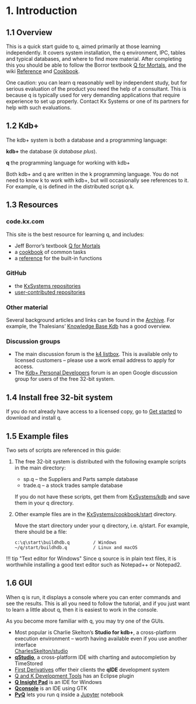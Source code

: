 # 1. Introduction


## 1.1 Overview

This is a quick start guide to q, aimed primarily at those learning independently. It covers system installation, the q environment, IPC, tables and typical databases, and where to find more material. After completing this you should be able to follow the Borror textbook [Q for Mortals](http://code.kx.com/q4m3), and the wiki [Reference](/ref/card) and [Cookbook](/cookbook/introduction).

One caution: you can learn q reasonably well by independent study, but for serious evaluation of the product you need the help of a consultant. This is because q is typically used for very demanding applications that require experience to set up properly. Contact Kx Systems or one of its partners for help with such evaluations.


## 1.2 Kdb+

The kdb+ system is both a database and a programming language:
  
**kdb+** the database (*k database plus*).

**q** the programming language for working with kdb+

Both kdb+ and q are written in the k programming language. You do not need to know k to work with kdb+, but will occasionally see references to it. For example, q is defined in the distributed script q.k.


## 1.3 Resources

### code.kx.com

This site is the best resource for learning q, and includes:

- Jeff Borror’s textbook [Q for Mortals](http://code.kx.com/q4m3)
- a [cookbook](/cookbook/introduction) of common tasks
- a [reference](/ref/card) for the built-in functions

### <i class="fa fa-github"></i> GitHub

- the [KxSystems repositories](https://github.com/KxSystems)
- [user-contributed repositories](https:///kxsystems.github.io)


<!--
### Kx Html Pages

Some older, but still useful, html pages are at [kx.com/documentation.php](http://kx.com/documentation.php). See in particular, Dennis Shasha's [Kdb+ Database and Language Primer](http://www.kx.com/q/d/primer.htm).
-->


### Other material

Several background articles and links can be found in the [Archive](/archive). For example, the Thalesians’ [Knowledge Base Kdb](http://www.thalesians.com/finance/index.php/Knowledge_Base/Databases/Kdb) has a good overview.


### Discussion groups

- The main discussion forum is the [k4 listbox](http://www.listbox.com/subscribe/?listname=k4). This is available only to licensed customers – please use a work email address to apply for access.
- The [Kdb+ Personal Developers](http://groups.google.com/group/personal-kdbplus) forum is an open Google discussion group for users of the free 32-bit system.

<!--
### Additional files

The [kx.com/q](http://www.kx.com/q) directory has various supporting files, for example the script sp.q referenced in this guide (which is also included with the free 32-bit system). These files are also copied to the svn repository, so for example, the sp.q script can also be found at [kx/kdb+/sp.q](source:kx/kdb%2B/sp.q "wikilink").
-->


## 1.4 Install free 32-bit system

If you do not already have access to a licensed copy, go to [Get started](/learn) to download and install q.


## 1.5 Example files

Two sets of scripts are referenced in this guide:

1. The free 32-bit system is distributed with the following example scripts in the main directory:

    - sp.q – the Suppliers and Parts sample database
    - trade.q – a stock trades sample database

    If you do not have these scripts, get them from <i class="fa fa-github"></i> [KxSystems/kdb](https://github.com/KxSystems/kdb) and save them in your q directory.

2. Other example files are in the <i class="fa fa-github"></i> [KxSystems/cookbook/start](https://github.com/KxSystems/cookbook/tree/master/start) directory. 

    Move the start directory under your q directory, i.e. q/start. For example, there should be a file:
    ```
    c:\q\start\buildhdb.q         / Windows
    ~/q/start/buildhdb.q          / Linux and macOS
    ```

!!! tip "Text editor for Windows"
    <i class="fa fa-windows"></i> Since q source is in plain text files, it is worthwhile installing a good text editor such as Notepad++ or Notepad2.


## 1.6 GUI

When q is run, it displays a console where you can enter commands and see the results. This is all you need to follow the tutorial, and if you just want to learn a little about q, then it is easiest to work in the console.

As you become more familiar with q, you may try one of the GUIs.

- Most popular is Charlie Skelton’s **Studio for kdb+**, a cross-platform execution environment – worth having available even if you use another interface  
<i class="fa fa-github"></i> [CharlesSkelton/studio](https://github.com/CharlesSkelton/studio)
- [**qStudio**](http://timestored.com/qStudio), a cross-platform IDE with charting and autocompletion by TimeStored 
- [First Derivatives](http://www.firstderivatives.com) offer their clients the **qIDE** development system
- [Q and K Development Tools](http://www.qkdt.org) has an Eclipse plugin
- [**Q Insight Pad**](http://www.qinsightpad.com) is an IDE for Windows
- [**Qconsole**](source:contrib/cburke/qconsole "wikilink") is an IDE using GTK
- [**PyQ**](http://pyq.enlnt.com/slides) lets you run q inside a [Jupyter](http://jupyter.org/) notebook 

